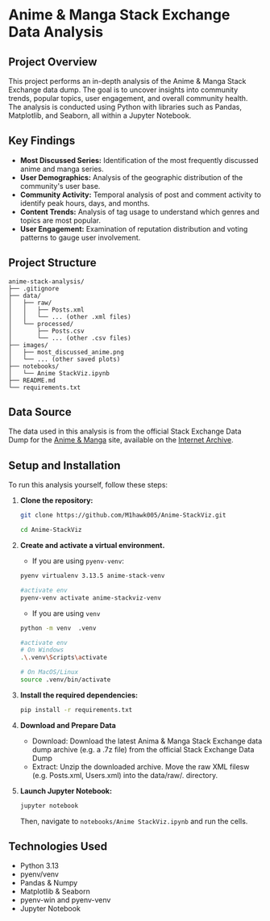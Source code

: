 # Anime & Manga Stack Exchange Data Analysis

## Project Overview

This project performs an in-depth analysis of the Anime & Manga Stack Exchange data dump. The goal is to uncover insights into community trends, popular topics, user engagement, and overall community health. The analysis is conducted using Python with libraries such as Pandas, Matplotlib, and Seaborn, all within a Jupyter Notebook.

## Key Findings

*   **Most Discussed Series:** Identification of the most frequently discussed anime and manga series.
*   **User Demographics:** Analysis of the geographic distribution of the community's user base.
*   **Community Activity:** Temporal analysis of post and comment activity to identify peak hours, days, and months.
*   **Content Trends:** Analysis of tag usage to understand which genres and topics are most popular.
*   **User Engagement:** Examination of reputation distribution and voting patterns to gauge user involvement.

## Project Structure

```
anime-stack-analysis/
├── .gitignore
├── data/
│   ├── raw/
│   │   ├── Posts.xml
│   │   └── ... (other .xml files)
│   └── processed/
│       ├── Posts.csv
│       └── ... (other .csv files)
├── images/
│   ├── most_discussed_anime.png
│   └── ... (other saved plots)
├── notebooks/
│   └── Anime StackViz.ipynb
├── README.md
└── requirements.txt
```
## Data Source

The data used in this analysis is from the official Stack Exchange Data Dump for the [Anime & Manga](https://anime.stackexchange.com/) site, available on the [Internet Archive](https://archive.org/details/stackexchange).

## Setup and Installation

To run this analysis yourself, follow these steps:

1.  **Clone the repository:**
    ```bash
    git clone https://github.com/M1hawk005/Anime-StackViz.git 

    cd Anime-StackViz
    ```

2.  **Create and activate a virtual environment.** 
    
    - If you are using `pyenv-venv`:
    ```bash
    pyenv virtualenv 3.13.5 anime-stack-venv

    #activate env
    pyenv-venv activate anime-stackviz-venv
    ```
    - If you are using `venv`
    ```bash
    python -m venv  .venv
    
    #activate env
    # On Windows
    .\.venv\Scripts\activate

    # On MacOS/Linux
    source .venv/bin/activate

3.  **Install the required dependencies:**
    ```bash
    pip install -r requirements.txt
    ```
4. **Download and Prepare Data**
    - Download: Download the latest Anima & Manga Stack Exchange data dump archive (e.g. a .7z file) from the official Stack Exchange Data Dump
    - Extract: Unzip the downloaded archive. Move the raw XML filesw (e.g. Posts.xml, Users.xml) into the data/raw/. directory.

5.  **Launch Jupyter Notebook:**
    ```bash
    jupyter notebook
    ```
    Then, navigate to `notebooks/Anime StackViz.ipynb` and run the cells.



## Technologies Used

*   Python 3.13
*   pyenv/venv
*   Pandas & Numpy
*   Matplotlib & Seaborn
*   pyenv-win and pyenv-venv
*   Jupyter Notebook